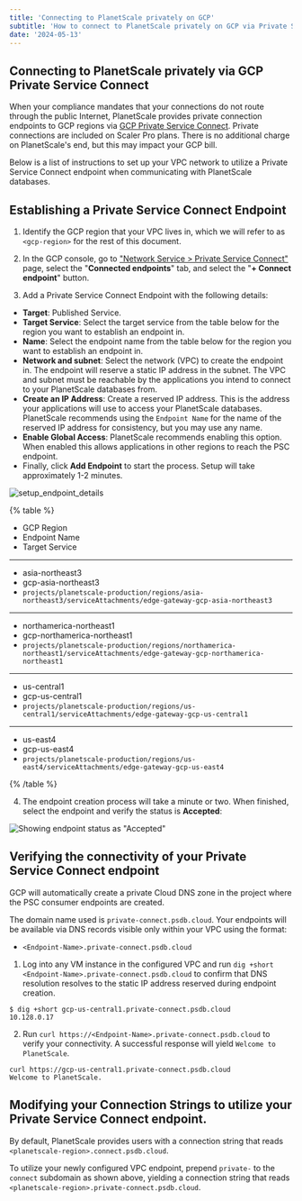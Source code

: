 ```yaml
---
title: 'Connecting to PlanetScale privately on GCP'
subtitle: 'How to connect to PlanetScale privately on GCP via Private Service Connect.'
date: '2024-05-13'
---
```


## Connecting to PlanetScale privately via GCP Private Service Connect

When your compliance mandates that your connections do not route through the public Internet, PlanetScale provides private connection endpoints to GCP regions via [GCP Private Service Connect](https://cloud.google.com/vpc/docs/private-service-connect). Private connections are included on Scaler Pro plans. There is no additional charge on PlanetScale's end, but this may impact your GCP bill.

Below is a list of instructions to set up your VPC network to utilize a Private Service Connect endpoint when communicating with PlanetScale databases.

## Establishing a Private Service Connect Endpoint

1. Identify the GCP region that your VPC lives in, which we will refer to as `<gcp-region>` for the rest of this document.

2. In the GCP console, go to ["Network Service > Private Service Connect"](<(https://console.cloud.google.com/net-services/psc)>) page, select the "**Connected endpoints**" tab, and select the "**+ Connect endpoint**" button.

3. Add a Private Service Connect Endpoint with the following details:

- **Target**: Published Service.
- **Target Service**: Select the target service from the table below for the region you want to establish an endpoint in.
- **Name**: Select the endpoint name from the table below for the region you want to establish an endpoint in.
- **Network and subnet**: Select the network (VPC) to create the endpoint in. The endpoint will reserve a static IP address in the subnet. The VPC and subnet must be reachable by the applications you intend to connect to your PlanetScale databases from.
- **Create an IP Address**: Create a reserved IP address. This is the address your applications will use to access your PlanetScale databases. PlanetScale recommends using the `Endpoint Name` for the name of the reserved IP address for consistency, but you may use any name.
- **Enable Global Access**: PlanetScale recommends enabling this option. When enabled this allows applications in other regions to reach the PSC endpoint.
- Finally, click **Add Endpoint** to start the process. Setup will take approximately 1-2 minutes.

![setup_endpoint_details](/assets/docs/multi/gcp/private-service-connect/connect_endpoint_details.png)

{% table %}

- GCP Region
- Endpoint Name
- Target Service

---

- asia-northeast3
- gcp-asia-northeast3
- `projects/planetscale-production/regions/asia-northeast3/serviceAttachments/edge-gateway-gcp-asia-northeast3`

---

- northamerica-northeast1
- gcp-northamerica-northeast1
- `projects/planetscale-production/regions/northamerica-northeast1/serviceAttachments/edge-gateway-gcp-northamerica-northeast1`

---

- us-central1
- gcp-us-central1
- `projects/planetscale-production/regions/us-central1/serviceAttachments/edge-gateway-gcp-us-central1`

---

- us-east4
- gcp-us-east4
- `projects/planetscale-production/regions/us-east4/serviceAttachments/edge-gateway-gcp-us-east4`

{% /table %}

4. The endpoint creation process will take a minute or two. When finished, select the endpoint and verify the status is **Accepted**:

![Showing endpoint status as "Accepted"](/assets/docs/multi/gcp/private-service-connect/endpoint_status.png)

## Verifying the connectivity of your Private Service Connect endpoint

GCP will automatically create a private Cloud DNS zone in the project where the PSC consumer endpoints are created.

The domain name used is `private-connect.psdb.cloud`. Your endpoints will be available via DNS records visible only within your VPC using the format:

- `<Endpoint-Name>.private-connect.psdb.cloud`

1. Log into any VM instance in the configured VPC and run `dig +short <Endpoint-Name>.private-connect.psdb.cloud` to confirm that DNS resolution resolves to the static IP address reserved during endpoint creation.

```shell
$ dig +short gcp-us-central1.private-connect.psdb.cloud
10.128.0.17
```

2. Run `curl https://<Endpoint-Name>.private-connect.psdb.cloud` to verify your connectivity. A successful response will yield `Welcome to PlanetScale`.

```shell
curl https://gcp-us-central1.private-connect.psdb.cloud
Welcome to PlanetScale.
```

## Modifying your Connection Strings to utilize your Private Service Connect endpoint.

By default, PlanetScale provides users with a connection string that reads `<planetscale-region>.connect.psdb.cloud`.

To utilize your newly configured VPC endpoint, prepend `private-` to the `connect` subdomain as shown above, yielding a connection string that reads `<planetscale-region>.private-connect.psdb.cloud`.
